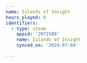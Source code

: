 ```yaml
---
name: Islands of Insight
hours_played: 0
identifiers:
  - type: steam
    appid: '2071500'
    name: Islands of Insight
    synced_on: '2024-07-04'

---
```

